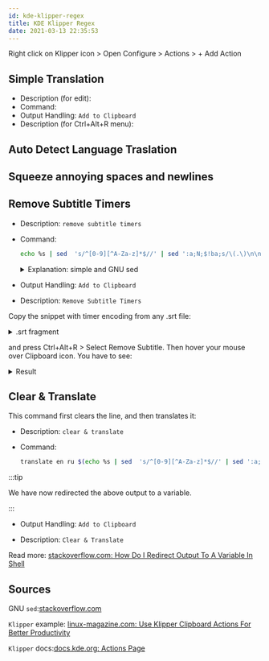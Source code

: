 ```yaml
---
id: kde-klipper-regex
title: KDE Klipper Regex
date: 2021-03-13 22:35:53
---
```


Right click on Klipper icon > Open Configure > Actions > + Add Action

## Simple Translation

- Description (for edit):
- Command:
- Output Handling: `Add to Clipboard`
- Description (for Ctrl+Alt+R menu):

## Auto Detect Language Traslation

## Squeeze annoying spaces and newlines

## Remove Subtitle Timers

- Description: `remove subtitle timers`
- Command:

  ```bash
  echo %s | sed  's/^[0-9][^A-Za-z]*$//' | sed ':a;N;$!ba;s/\(.\)\n\n/\1 /g' | sed ':a;N;$!ba;s/\n//g'
  ```

  <details>
    <summary>Explanation: simple and GNU sed</summary>

  1. First sed removes all the digits before each text block.
  2. Then two GNU sed follow. They read the whole fragment in a loop (':a;N;$!ba). And the first one removes the double /n before each text block. And the second one is after text block.

  </details>

- Output Handling: `Add to Clipboard`
- Description: `Remove Subtitle Timers`

Copy the snippet with timer encoding from any .srt file:

<details>

<summary>.srt fragment</summary>

```
1
00:00:04,190 --> 00:00:08,120
Hi there, welcome ethereal and Solidity Development Chorus Preview.

2
00:00:08,150 --> 00:00:10,670
My name is Phillip and I love your instructor.

3
00:00:11,030 --> 00:00:16,220
Now let's take a look at what you are going to build in this course, and after that, I will be talking

4
00:00:16,220 --> 00:00:20,380
about the requirements and features you are going to work on.
```

</details>

and press Ctrl+Alt+R > Select Remove Subtitle. Then hover your mouse over Clipboard icon. You have to see:

<details>
<summary>Result</summary>
Hi there, welcome ethereal and Solidity Development Chorus Preview. My name is Phillip and I love your instructor. Now let's take a look at what you are going to build in this course, and after that, I will be talking about the requirements and features you are going to work on.</details>

## Clear & Translate

This command first clears the line, and then translates it:

- Description: `clear & translate`

- Command:

  ```bash
  translate en ru $(echo %s | sed  's/^[0-9][^A-Za-z]*$//' | sed ':a;N;$!ba;s/\(.\)\n\n/\1 /g' | sed ':a;N;$!ba;s/\n//g' )
  ```

:::tip

We have now redirected the above output to a variable.

:::

- Output Handling: `Add to Clipboard`

- Description: `Clear & Translate`

Read more: <a href='https://stackoverflow.com/questions/2559076/how-do-i-redirect-output-to-a-variable-in-shell' class='external'>stackoverflow.com: How Do I Redirect Output To A Variable In Shell</a>

## Sources

GNU `sed`:<a href='https://stackoverflow.com/questions/1251999/how-can-i-replace-a-newline-n-using-sed' class='external'>stackoverflow.com</a>

`Klipper` example: <a href='https://www.linux-magazine.com/Online/Blogs/Productivity-Sauce/Use-Klipper-Clipboard-Actions-for-Better-Productivity' class='external'>linux-magazine.com: Use Klipper Clipboard Actions For Better Productivity</a>

`Klipper` docs:<a href='https://docs.kde.org/stable5/en/plasma-workspace/klipper/actions-page.html' class='external'>docs.kde.org: Actions Page</a>
